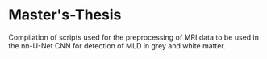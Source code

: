 # Master's-Thesis

Compilation of scripts used for the preprocessing of MRI data to be used in the nn-U-Net CNN for detection of MLD in grey and white matter.
